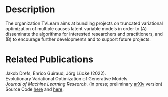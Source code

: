 # Description

The organization TVLearn aims at bundling projects on truncated variational optimization of multiple causes latent variable models in order to (A) disseminate the algorithms for interested researchers and practitioners, and (B) to encourage further developments and to support future projects. 


# Related Publications

Jakob Drefs, Enrico Guiraud, Jörg Lücke (2022).<br>
Evolutionary Variational Optimization of Generative Models.<br>
_Journal of Machine Learning Research._ (in press; preliminary [arXiv](https://arxiv.org/abs/2012.12294) version)<br>
Source Code [here](https://github.com/tvlearn/evo) and [here](https://github.com/tvlearn/tvo).

